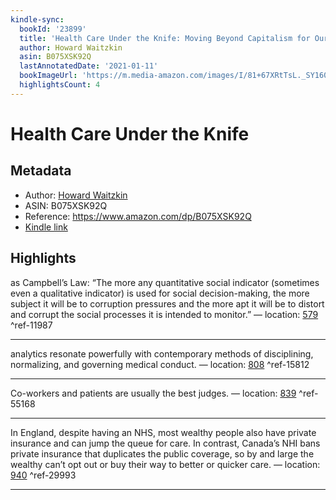 ```yaml
---
kindle-sync:
  bookId: '23899'
  title: 'Health Care Under the Knife: Moving Beyond Capitalism for Our Health'
  author: Howard Waitzkin
  asin: B075XSK92Q
  lastAnnotatedDate: '2021-01-11'
  bookImageUrl: 'https://m.media-amazon.com/images/I/81+67XRtTsL._SY160.jpg'
  highlightsCount: 4
---
```

# Health Care Under the Knife
## Metadata
* Author: [Howard Waitzkin](https://www.amazon.comundefined)
* ASIN: B075XSK92Q
* Reference: https://www.amazon.com/dp/B075XSK92Q
* [Kindle link](kindle://book?action=open&asin=B075XSK92Q)

## Highlights
as Campbell’s Law: “The more any quantitative social indicator (sometimes even a qualitative indicator) is used for social decision-making, the more subject it will be to corruption pressures and the more apt it will be to distort and corrupt the social processes it is intended to monitor.” — location: [579](kindle://book?action=open&asin=B075XSK92Q&location=579) ^ref-11987

---
analytics resonate powerfully with contemporary methods of disciplining, normalizing, and governing medical conduct. — location: [808](kindle://book?action=open&asin=B075XSK92Q&location=808) ^ref-15812

---
Co-workers and patients are usually the best judges. — location: [839](kindle://book?action=open&asin=B075XSK92Q&location=839) ^ref-55168

---
In England, despite having an NHS, most wealthy people also have private insurance and can jump the queue for care. In contrast, Canada’s NHI bans private insurance that duplicates the public coverage, so by and large the wealthy can’t opt out or buy their way to better or quicker care. — location: [940](kindle://book?action=open&asin=B075XSK92Q&location=940) ^ref-29993

---
